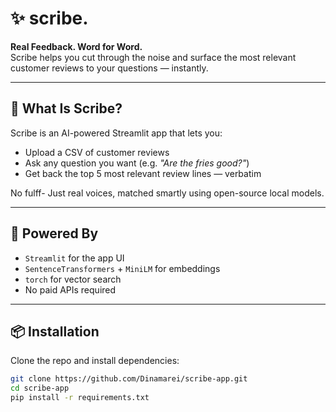 # ✨ scribe.

**Real Feedback. Word for Word.**  
Scribe helps you cut through the noise and surface the most relevant customer reviews to your questions — instantly.

---

## 🚀 What Is Scribe?

Scribe is an AI-powered Streamlit app that lets you:

- Upload a CSV of customer reviews
- Ask any question you want (e.g. *"Are the fries good?"*)
- Get back the top 5 most relevant review lines — verbatim

No fulff- Just real voices, matched smartly using open-source local models.

---

## 🧠 Powered By

- `Streamlit` for the app UI
- `SentenceTransformers` + `MiniLM` for embeddings
- `torch` for vector search
- No paid APIs required
---

## 📦 Installation

Clone the repo and install dependencies:

```bash
git clone https://github.com/Dinamarei/scribe-app.git
cd scribe-app
pip install -r requirements.txt

